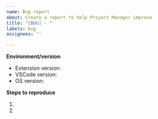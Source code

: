 ```yaml
---
name: Bug report
about: Create a report to help Project Manager improve
title: "[BUG] - "
labels: bug
assignees: ''

---
```


<!-- Please search existing issues to avoid creating duplicates. -->

<!-- Use Help > Report Issue to prefill some of these. -->
**Environment/version**

- Extension version:
- VSCode version: 
- OS version: 

**Steps to reproduce**

1. 
2. 
